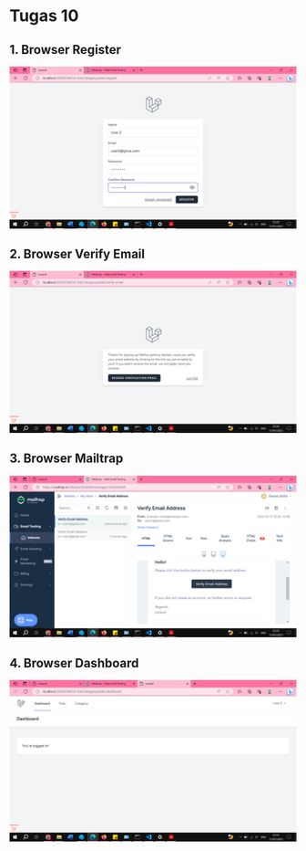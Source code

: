 # Tugas 10

## 1. Browser Register
![Alt text](screenshot/tugas10/user2.png)

## 2. Browser Verify Email
![Alt text](screenshot/tugas10/verifyemail.png)

## 3. Browser Mailtrap
![Alt text](screenshot/tugas10/mailtrap.png)

## 4. Browser Dashboard
![Alt text](screenshot/tugas10/dashboard.png)
